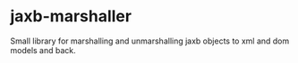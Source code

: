 # jaxb-marshaller
Small library for marshalling and unmarshalling jaxb objects to xml and dom models and back.
